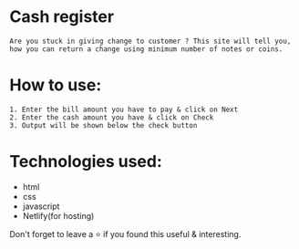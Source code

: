 # Cash register

    Are you stuck in giving change to customer ? This site will tell you, how you can return a change using minimum number of notes or coins.

# How to use:

    1. Enter the bill amount you have to pay & click on Next
    2. Enter the cash amount you have & click on Check
    3. Output will be shown below the check button

# Technologies used: 


   * html
   * css
   * javascript
   * Netlify(for hosting)

 Don't forget to leave a ⭐ if you found this useful & interesting.
